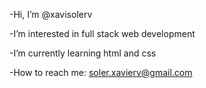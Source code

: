 -Hi, I’m @xavisolerv

-I’m interested in full stack web development

-I’m currently learning html and css

-How to reach me: soler.xavierv@gmail.com

